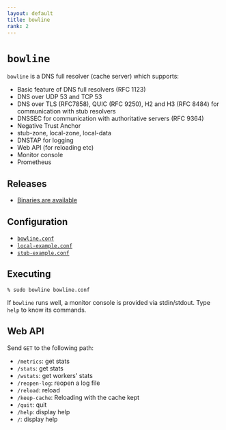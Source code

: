```yaml
---
layout: default
title: bowline
rank: 2
---
```


# `bowline`

`bowline` is a DNS full resolver (cache server) which supports:

* Basic feature of DNS full resolvers (RFC 1123)
* DNS over UDP 53 and TCP 53
* DNS over TLS (RFC7858), QUIC (RFC 9250), H2 and H3 (RFC 8484) for communication with stub resolvers
* DNSSEC for communication with authoritative servers (RFC 9364)
* Negative Trust Anchor
* stub-zone, local-zone, local-data
* DNSTAP for logging
* Web API (for reloading etc)
* Monitor console
* Prometheus

## Releases

* [Binaries are available](https://github.com/iijlab/dnsext/releases)

## Configuration

* [`bowline.conf`](https://github.com/iijlab/dnsext/blob/main/dnsext-bowline/bowline/bowline.conf)
* [`local-example.conf`](https://github.com/iijlab/dnsext/blob/main/dnsext-bowline/bowline/local-example.conf)
* [`stub-example.conf`](https://github.com/iijlab/dnsext/blob/main/dnsext-bowline/bowline/stub-example.conf)

## Executing

```
% sudo bowline bowline.conf
```

If `bowline` runs well, a monitor console is provided via stdin/stdout. Type `help` to know its commands.

## Web API

Send `GET` to the following path:

* `/metrics`: get stats
* `/stats`: get stats
* `/wstats`: get workers' stats
* `/reopen-log`: reopen a log file
* `/reload`: reload
* `/keep-cache`: Reloading with the cache kept
* `/quit`: quit
* `/help`: display help
* `/`: display help

